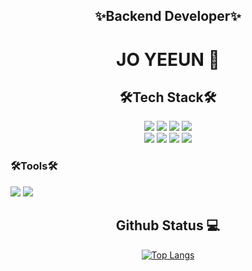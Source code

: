 <div align=center><h2>✨Backend Developer✨</h2></div>

<div align ="center">
<h1> JO YEEUN 🙋 </h1>

<h2>🛠Tech Stack🛠</h2>
  
  <img src="https://img.shields.io/badge/java-007396?style=for-the-badge&logo=java&logoColor=white">
  <img src="https://img.shields.io/badge/javascript-F7DF1E?style=for-the-badge&logo=javascript&logoColor=black">
  <img src="https://img.shields.io/badge/html5-E34F26?style=for-the-badge&logo=html5&logoColor=white">
  <img src="https://img.shields.io/badge/css-1572B6?style=for-the-badge&logo=css3&logoColor=white">
  <br>
  <img src="https://img.shields.io/badge/oracle-F80000?style=for-the-badge&logo=oracle&logoColor=white">
  <img src="https://img.shields.io/badge/spring-6DB33F?style=for-the-badge&logo=spring&logoColor=white">
  <img src="https://img.shields.io/badge/amazonaws-232F3E?style=for-the-badge&logo=amazonaws&logoColor=white">
  <img src="https://img.shields.io/badge/apache tomcat-FFBB00?style=for-the-badge&logo=apachetomcat&logoColor=black">
</div>

<h3>🛠Tools🛠</h3>
<div align=left>
  <img src="https://img.shields.io/badge/eclipse-525C86?style=for-the-badge&logo=eclipse&logoColor=white">
  <img src="https://img.shields.io/badge/windows-0078D6?style=for-the-badge&logo=windows&logoColor=white">
</div>

</div>

<div align="center">
<h2> Github Status  💻 </h2>

[![Top Langs](https://github-readme-stats.vercel.app/api/top-langs/?username=yeeeen2&layout=compact)](https://github.com/yeeeen2/github-readme-stats)

</div>
